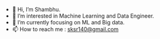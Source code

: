 - 👋 Hi, I’m Shambhu.
- 👀 I’m interested in Machine Learning and Data Engineer.
- 🌱 I’m currently focusing on ML and Big data.
- 📫 How to reach me : sksr140@gmail.com

<!---
shambhu1998/shambhu1998 is a ✨ special ✨ repository because its `README.md` (this file) appears on your GitHub profile.
You can click the Preview link to take a look at your changes.
--->
